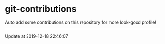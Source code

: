 # git-contributions

Auto add some contributions on this repository for more look-good profile!

---

Update at 2019-12-18 22:46:07
